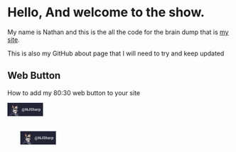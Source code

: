 # Hello, And welcome to the show.

My name is Nathan and this is the all the code for the brain dump that is <a href="https://njsharp.uk/">my site</a>.

This is also my GitHub about page that I will need to try and keep updated

## Web Button

How to add my 80:30 web button to your site

<a href="https://njsharp.uk/" target="blank_"><img height="30" width="80" src="/button.png"></a>

<code>
    <a href="https://njsharp.uk/" target="blank_"><img height="30" width="80" src="/button.png"></a>
</code>